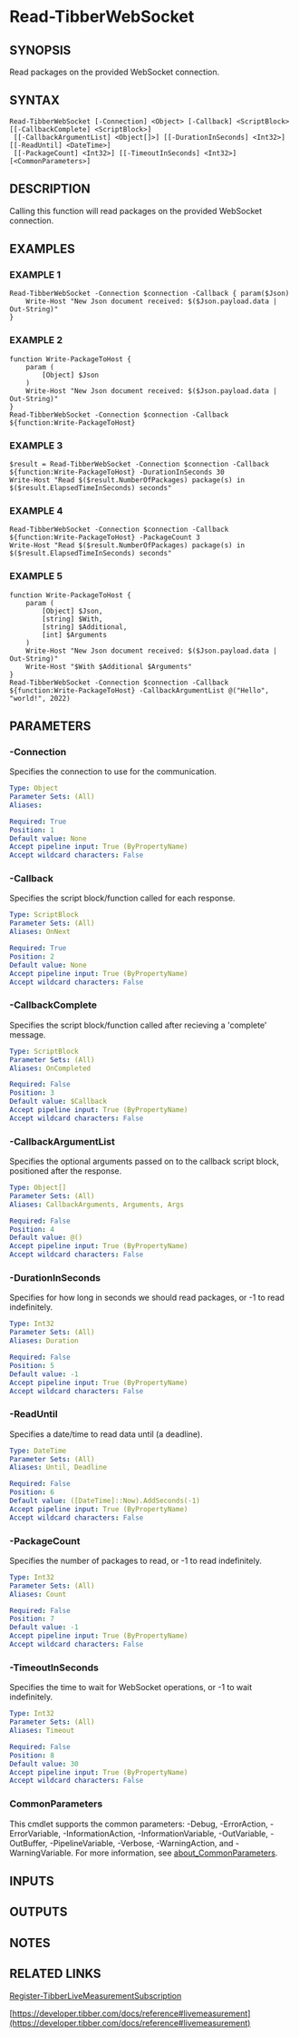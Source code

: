 # Read-TibberWebSocket

## SYNOPSIS
Read packages on the provided WebSocket connection.

## SYNTAX

```
Read-TibberWebSocket [-Connection] <Object> [-Callback] <ScriptBlock> [[-CallbackComplete] <ScriptBlock>]
 [[-CallbackArgumentList] <Object[]>] [[-DurationInSeconds] <Int32>] [[-ReadUntil] <DateTime>]
 [[-PackageCount] <Int32>] [[-TimeoutInSeconds] <Int32>] [<CommonParameters>]
```

## DESCRIPTION
Calling this function will read packages on the provided WebSocket connection.

## EXAMPLES

### EXAMPLE 1
```
Read-TibberWebSocket -Connection $connection -Callback { param($Json)
    Write-Host "New Json document received: $($Json.payload.data | Out-String)"
}
```

### EXAMPLE 2
```
function Write-PackageToHost {
    param (
        [Object] $Json
    )
    Write-Host "New Json document received: $($Json.payload.data | Out-String)"
}
Read-TibberWebSocket -Connection $connection -Callback ${function:Write-PackageToHost}
```

### EXAMPLE 3
```
$result = Read-TibberWebSocket -Connection $connection -Callback ${function:Write-PackageToHost} -DurationInSeconds 30
Write-Host "Read $($result.NumberOfPackages) package(s) in $($result.ElapsedTimeInSeconds) seconds"
```

### EXAMPLE 4
```
Read-TibberWebSocket -Connection $connection -Callback ${function:Write-PackageToHost} -PackageCount 3
Write-Host "Read $($result.NumberOfPackages) package(s) in $($result.ElapsedTimeInSeconds) seconds"
```

### EXAMPLE 5
```
function Write-PackageToHost {
    param (
        [Object] $Json,
        [string] $With,
        [string] $Additional,
        [int] $Arguments
    )
    Write-Host "New Json document received: $($Json.payload.data | Out-String)"
    Write-Host "$With $Additional $Arguments"
}
Read-TibberWebSocket -Connection $connection -Callback ${function:Write-PackageToHost} -CallbackArgumentList @("Hello", "world!", 2022)
```

## PARAMETERS

### -Connection
Specifies the connection to use for the communication.

```yaml
Type: Object
Parameter Sets: (All)
Aliases:

Required: True
Position: 1
Default value: None
Accept pipeline input: True (ByPropertyName)
Accept wildcard characters: False
```

### -Callback
Specifies the script block/function called for each response.

```yaml
Type: ScriptBlock
Parameter Sets: (All)
Aliases: OnNext

Required: True
Position: 2
Default value: None
Accept pipeline input: True (ByPropertyName)
Accept wildcard characters: False
```

### -CallbackComplete
Specifies the script block/function called after recieving a 'complete' message.

```yaml
Type: ScriptBlock
Parameter Sets: (All)
Aliases: OnCompleted

Required: False
Position: 3
Default value: $Callback
Accept pipeline input: True (ByPropertyName)
Accept wildcard characters: False
```

### -CallbackArgumentList
Specifies the optional arguments passed on to the callback script block, positioned after the response.

```yaml
Type: Object[]
Parameter Sets: (All)
Aliases: CallbackArguments, Arguments, Args

Required: False
Position: 4
Default value: @()
Accept pipeline input: True (ByPropertyName)
Accept wildcard characters: False
```

### -DurationInSeconds
Specifies for how long in seconds we should read packages, or -1 to read indefinitely.

```yaml
Type: Int32
Parameter Sets: (All)
Aliases: Duration

Required: False
Position: 5
Default value: -1
Accept pipeline input: True (ByPropertyName)
Accept wildcard characters: False
```

### -ReadUntil
Specifies a date/time to read data until (a deadline).

```yaml
Type: DateTime
Parameter Sets: (All)
Aliases: Until, Deadline

Required: False
Position: 6
Default value: ([DateTime]::Now).AddSeconds(-1)
Accept pipeline input: True (ByPropertyName)
Accept wildcard characters: False
```

### -PackageCount
Specifies the number of packages to read, or -1 to read indefinitely.

```yaml
Type: Int32
Parameter Sets: (All)
Aliases: Count

Required: False
Position: 7
Default value: -1
Accept pipeline input: True (ByPropertyName)
Accept wildcard characters: False
```

### -TimeoutInSeconds
Specifies the time to wait for WebSocket operations, or -1 to wait indefinitely.

```yaml
Type: Int32
Parameter Sets: (All)
Aliases: Timeout

Required: False
Position: 8
Default value: 30
Accept pipeline input: True (ByPropertyName)
Accept wildcard characters: False
```

### CommonParameters
This cmdlet supports the common parameters: -Debug, -ErrorAction, -ErrorVariable, -InformationAction, -InformationVariable, -OutVariable, -OutBuffer, -PipelineVariable, -Verbose, -WarningAction, and -WarningVariable. For more information, see [about_CommonParameters](http://go.microsoft.com/fwlink/?LinkID=113216).

## INPUTS

## OUTPUTS

## NOTES

## RELATED LINKS

[Register-TibberLiveMeasurementSubscription](Register-TibberLiveMeasurementSubscription.md)

[https://developer.tibber.com/docs/reference#livemeasurement](https://developer.tibber.com/docs/reference#livemeasurement)

